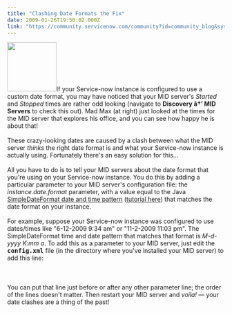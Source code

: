 ```yaml
---
title: "Clashing Date Formats the Fix"
date: 2009-01-26T19:50:02.000Z
link: "https://community.servicenow.com/community?id=community_blog&sys_id=f97c62e1dbd0dbc01dcaf3231f9619a7"
---
```

<p><img  alt="" class="jive-image" src="1b8684c6db181344e9737a9e0f961929.iix" style="width: auto; height: 114px;" />If your Service-now instance is configured to use a custom date format, you may have noticed that your MID server's <i>Started</i> and <i>Stopped</i> times are rather odd looking (navigate to <b>Discovery â†’ MID Servers</b> to check this out). Mad Max (at right) just looked at the times for the MID server that explores his office, and you can see how happy he is about that!<br /><br />These crazy-looking dates are caused by a clash between what the MID server <i>thinks</i> the right date format is and what your Service-now instance is actually using. Fortunately there's an easy solution for this...<!--break--><br /><br />All you have to do is to tell your MID servers about the date format that you're using on your Service-now instance. You do this by adding a particular parameter to your MID server's configuration file: the <i>instance.date.format</i> parameter, with a value equal to the Java <a title="va.sun.com/j2se/1.4.2/docs/api/java/text/SimpleDateFormat.html" href="http://java.sun.com/j2se/1.4.2/docs/api/java/text/SimpleDateFormat.html">SimpleDateFormat date and time pattern</a> (<a title="va.sun.com/docs/books/tutorial/i18n/format/simpleDateFormat.html" href="http://java.sun.com/docs/books/tutorial/i18n/format/simpleDateFormat.html">tutorial here</a>) that matches the date format on your instance.<br /><br />For example, suppose your Service-now instance was configured to use dates/times like "6-12-2009 9:34 am" or "11-2-2009 11:03 pm". The SimpleDateFormat time and date pattern that matches that format is <i>M-d-yyyy K:mm a</i>. To add this as a parameter to your MID server, just edit the <b><tt>config.xml</tt></b> file (in the directory where you've installed your MID server) to add this line:<br /><br /><br /><br />You can put that line just before or after any other parameter line; the order of the lines doesn't matter. Then restart your MID server and <i>voila!</i> — your date clashes are a thing of the past!</p>